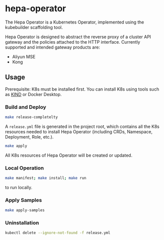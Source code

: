 # hepa-operator

The Hepa Operator is a Kubernetes Operator, implemented using the kubebuilder scaffolding tool.

Hepa Operator is designed to abstract the reverse proxy of a cluster API gateway and the policies attached to the HTTP interface. Currently supported and intended gateway products are:

- Aliyun MSE
- Kong

## Usage

Prerequisite: K8s must be installed first. You can install K8s using tools such as [KIND](https://sigs.k8s.io/kind) or Docker Desktop.

### Build and Deploy

```sh
make release-completelty
```

A `release.yml` file is generated in the project root, which contains all the K8s resources needed to install Hepa Operator (including CRDs, Namespace, Deployment, Role, etc.).

```sh
make apply
```

All K8s resources of Hepa Operator will be created or updated.

### Local Operation

```sh
make manifest; make install; make run
```

to run locally.

### Apply Samples

```sh
make apply-samples
```

### Uninstallation

```sh
kubectl delete --ignore-not-found -f release.yml
```
